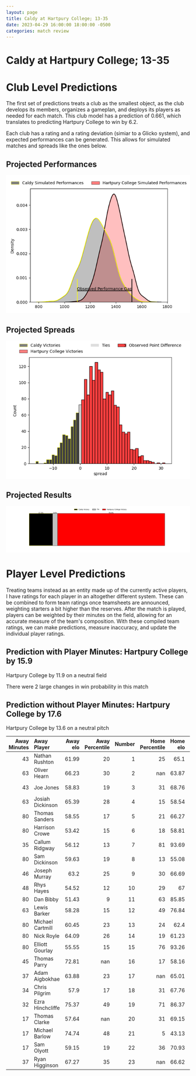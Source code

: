 ```yaml
---  
layout: page  
title: Caldy at Hartpury College; 13-35  
date: 2023-04-29 16:00:00 18:00:00 -0500  
categories: match review  
---
```

# Caldy at Hartpury College; 13-35

# Club Level Predictions


The first set of predictions treats a club as the smallest object, as the club develops its members, organizes a gameplan, and deploys its players as needed for each match. This club model has a prediction of 0.661, which translates to predicting Hartpury College to win by 6.2.

Each club has a rating and a rating deviation (simiar to a Glicko system), and expected performances can be generated. This allows for simulated matches and spreads like the ones below.
## Projected Performances


![Projected Performances](plots/performances_2023-04-29-HartpuryCollege-Caldy.png)
## Projected Spreads


![Projected Spreads](plots/spreads_2023-04-29-HartpuryCollege-Caldy.png)
## Projected Results


![Projected Results](plots/resultbar_2023-04-29-HartpuryCollege-Caldy.png)
# Player Level Predictions


Treating teams instead as an entity made up of the currently active players, I have ratings for each player in an altogether different system. These can be combined to form team ratings once teamsheets are announced, weighting starters a bit higher than the reserves. After the match is played, players can be weighted by their minutes on the field, allowing for an accurate measure of the team's composition. With these compiled team ratings, we can make predictions, measure inaccuracy, and update the individual player ratings.
## Prediction with Player Minutes: Hartpury College by 15.9


Hartpury College by 11.9 on a neutral field

There were 2 large changes in win probability in this match
## Prediction without Player Minutes: Hartpury College by 17.6


Hartpury College by 13.6 on a neutral pitch



|   Away Minutes | Away Player      |   Away elo |   Away Percentile |   Number |   Home Percentile |   Home elo | Home Player       |   Home Minutes |
|---------------:|:-----------------|-----------:|------------------:|---------:|------------------:|-----------:|:------------------|---------------:|
|             43 | Nathan Rushton   |      61.99 |                20 |        1 |                25 |      65.1  | Joe Wrafter       |             48 |
|             63 | Oliver Hearn     |      66.23 |                30 |        2 |               nan |      63.87 | Ethan Hunt        |             72 |
|             43 | Joe Jones        |      58.83 |                19 |        3 |                31 |      68.76 | Mikey Summerfield |             72 |
|             63 | Josiah Dickinson |      65.39 |                28 |        4 |                15 |      58.54 | Freddie Clarke    |             80 |
|             80 | Thomas Sanders   |      58.55 |                17 |        5 |                21 |      66.27 | Dale Lemon        |             80 |
|             80 | Harrison Crowe   |      53.42 |                15 |        6 |                18 |      58.81 | Sam Lewis         |             72 |
|             35 | Callum Ridgway   |      56.12 |                13 |        7 |                81 |      93.69 | Harry Short       |             48 |
|             80 | Sam Dickinson    |      59.63 |                19 |        8 |                13 |      55.08 | Jack Davies       |             80 |
|             46 | Joseph Murray    |      63.2  |                25 |        9 |                30 |      66.69 | Oscar Lennon      |             56 |
|             48 | Rhys Hayes       |      54.52 |                12 |       10 |                29 |      67    | George Barton     |             80 |
|             80 | Dan Bibby        |      51.43 |                 9 |       11 |                63 |      85.85 | Alex Morgan       |             72 |
|             63 | Lewis Barker     |      58.28 |                15 |       12 |                49 |      76.84 | Harry Tarling     |             72 |
|             80 | Michael Cartmill |      60.45 |                23 |       13 |                24 |      62.4  | Jack Reeves       |             80 |
|             80 | Nick Royle       |      64.09 |                26 |       14 |                19 |      61.23 | Jack Bates        |             80 |
|             80 | Elliott Gourlay  |      55.55 |                15 |       15 |                76 |      93.26 | Noah Heward       |             80 |
|             45 | Thomas Parry     |      72.81 |               nan |       16 |                17 |      58.16 | Alex Gibson       |             32 |
|             37 | Adam Aigbokhae   |      63.88 |                23 |       17 |               nan |      65.01 | Harry Taylor      |             32 |
|             34 | Chris Pilgrim    |      57.9  |                17 |       18 |                31 |      67.76 | Matty Jones       |             24 |
|             32 | Ezra Hinchcliffe |      75.37 |                49 |       19 |                71 |      86.37 | Sam Rodman        |              8 |
|             17 | Thomas Clarke    |      57.64 |               nan |       20 |                31 |      69.15 | Jake Holcombe     |              8 |
|             17 | Michael Barlow   |      74.74 |                48 |       21 |                 5 |      43.13 | Matthew McNab     |              8 |
|             17 | Sam Olyott       |      59.15 |                19 |       22 |                36 |      70.93 | Tommy Mathews     |              8 |
|             37 | Ryan Higginson   |      67.27 |                35 |       23 |               nan |      66.62 | William Goffey    |              8 |

